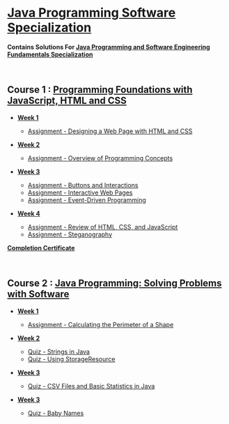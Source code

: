 # <u> Java Programming Software Specialization </u>

<b> Contains Solutions For [Java Programming and Software Engineering Fundamentals Specialization ](https://www.coursera.org/specializations/java-programming) </b>

</br>

## Course 1 : [Programming Foundations with JavaScript, HTML and CSS](https://www.coursera.org/learn/duke-programming-web?specialization=java-programming)

- [<b>Week 1</b>](https://github.com/greyhatguy007/Java-Programming-Software-Specialization/tree/main/C1-Programming%20Foundations%20with%20JavaScript%2C%20HTML%20and%20CSS/week1)
  - [Assignment - Designing a Web Page with HTML and CSS](https://github.com/greyhatguy007/Java-Programming-Software-Specialization/tree/main/C1-Programming%20Foundations%20with%20JavaScript%2C%20HTML%20and%20CSS/week1/Assignment%20-%20Designing%20a%20Web%20Page%20with%20HTML%20and%20CSS)
  
- [<b>Week 2</b>](https://github.com/greyhatguy007/Java-Programming-Software-Specialization/tree/main/C1-Programming%20Foundations%20with%20JavaScript%2C%20HTML%20and%20CSS/week2)
  - [Assignment - Overview of Programming Concepts](https://github.com/greyhatguy007/Java-Programming-Software-Specialization/tree/main/C1-Programming%20Foundations%20with%20JavaScript%2C%20HTML%20and%20CSS/week2/Assignment%20-%20Overview%20of%20Programming%20Concepts)


- [<b>Week 3</b>](https://github.com/greyhatguy007/Java-Programming-Software-Specialization/tree/main/C1-Programming%20Foundations%20with%20JavaScript%2C%20HTML%20and%20CSS/week3)

  - [Assignment - Buttons and Interactions](https://github.com/greyhatguy007/Java-Programming-Software-Specialization/tree/main/C1-Programming%20Foundations%20with%20JavaScript,%20HTML%20and%20CSS/week3/Assignment%20-%20Buttons%20and%20Interaction)
  - [Assignment - Interactive Web Pages](https://github.com/greyhatguy007/Java-Programming-Software-Specialization/tree/main/C1-Programming%20Foundations%20with%20JavaScript%2C%20HTML%20and%20CSS/week3/Assignment%20-%20Interactive%20Web%20Pages)
  - [Assignment - Event-Driven Programming](https://github.com/greyhatguy007/Java-Programming-Software-Specialization/tree/main/C1-Programming%20Foundations%20with%20JavaScript%2C%20HTML%20and%20CSS/week3/Assignment%20-%20Event-Driven%20Programming)

- [<b>Week 4</b>](https://github.com/greyhatguy007/Java-Programming-Software-Specialization/tree/main/C1-Programming%20Foundations%20with%20JavaScript%2C%20HTML%20and%20CSS/week4/Assignment%20-%20Review%20of%20HTML%2C%20CSS%2C%20and%20JavaScript)
  - [Assignment - Review of HTML, CSS, and JavaScript](https://github.com/greyhatguy007/Java-Programming-Software-Specialization/tree/main/C1-Programming%20Foundations%20with%20JavaScript%2C%20HTML%20and%20CSS/week4/Assignment%20-%20Review%20of%20HTML%2C%20CSS%2C%20and%20JavaScript)
  - [Assignment - Steganography](https://github.com/greyhatguy007/Java-Programming-Software-Specialization/tree/main/C1-Programming%20Foundations%20with%20JavaScript%2C%20HTML%20and%20CSS/week4/Assignment%20-%20Steganography)


<b> 

[Completion Certificate](https://www.coursera.org/account/accomplishments/certificate/READ33CLXF4B)</b>

</br> 

## Course 2 : [Java Programming: Solving Problems with Software](https://www.coursera.org/learn/java-programming)

- [<b>Week 1</b>](https://github.com/greyhatguy007/Java-Programming-Software-Specialization/tree/main/C2%20-%20Java%20Programming:%20Solving%20Problems%20with%20Software/week1)
  - [Assignment - Calculating the Perimeter of a Shape](https://github.com/greyhatguy007/Java-Programming-Software-Specialization/blob/123bba7c7d07a63c355c4244335e50c5d4893d77/C2%20-%20Java%20Programming:%20Solving%20Problems%20with%20Software/week1/perimeter_quiz)

- [<b>Week 2</b>](https://github.com/greyhatguy007/Java-Programming-Software-Specialization/tree/main/C2%20-%20Java%20Programming:%20Solving%20Problems%20with%20Software/week2)
  - [Quiz - Strings in Java](https://github.com/greyhatguy007/Java-Programming-Software-Specialization/blob/123bba7c7d07a63c355c4244335e50c5d4893d77/C2%20-%20Java%20Programming:%20Solving%20Problems%20with%20Software/week2/Quiz%20-%20Strings%20in%20Java)
  - [Quiz - Using StorageResource](https://github.com/greyhatguy007/Java-Programming-Software-Specialization/blob/123bba7c7d07a63c355c4244335e50c5d4893d77/C2%20-%20Java%20Programming:%20Solving%20Problems%20with%20Software/week2/Quiz%20-%20Using%20StorageResource)

- [<b>Week 3</b>](https://github.com/greyhatguy007/Java-Programming-Software-Specialization/tree/main/C2%20-%20Java%20Programming:%20Solving%20Problems%20with%20Software/week3)
  - [Quiz - CSV Files and Basic Statistics in Java](https://github.com/greyhatguy007/Java-Programming-Software-Specialization/blob/123bba7c7d07a63c355c4244335e50c5d4893d77/C2%20-%20Java%20Programming:%20Solving%20Problems%20with%20Software/week3/Quiz%20-%20CSV%20Files%20and%20Basic%20Statistics%20in%20Java)

- [<b>Week 3</b>](https://github.com/greyhatguy007/Java-Programming-Software-Specialization/tree/main/C2%20-%20Java%20Programming:%20Solving%20Problems%20with%20Software/week4)
  - [Quiz - Baby Names](https://github.com/greyhatguy007/Java-Programming-Software-Specialization/blob/123bba7c7d07a63c355c4244335e50c5d4893d77/C2%20-%20Java%20Programming:%20Solving%20Problems%20with%20Software/week4/Quiz%20-%20Baby%20Names)